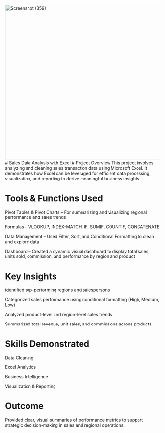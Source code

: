 <img width="1365" height="503" alt="Screenshot (359)" src="https://github.com/user-attachments/assets/49819c87-14d7-44d1-9898-01bb179e22ef" />
#  Sales Data Analysis with Excel
# Project Overview
This project involves analyzing and cleaning sales transaction data using Microsoft Excel. It demonstrates how Excel can be leveraged for efficient data processing, visualization, and reporting to derive meaningful business insights.

# Tools & Functions Used
Pivot Tables & Pivot Charts – For summarizing and visualizing regional performance and sales trends

Formulas – VLOOKUP, INDEX-MATCH, IF, SUMIF, COUNTIF, CONCATENATE

Data Management – Used Filter, Sort, and Conditional Formatting to clean and explore data

Dashboard – Created a dynamic visual dashboard to display total sales, units sold, commission, and performance by region and product

# Key Insights
Identified top-performing regions and salespersons

Categorized sales performance using conditional formatting (High, Medium, Low)

Analyzed product-level and region-level sales trends

Summarized total revenue, unit sales, and commissions across products

# Skills Demonstrated
Data Cleaning

Excel Analytics

Business Intelligence

Visualization & Reporting

# Outcome
Provided clear, visual summaries of performance metrics to support strategic decision-making in sales and regional operations.


